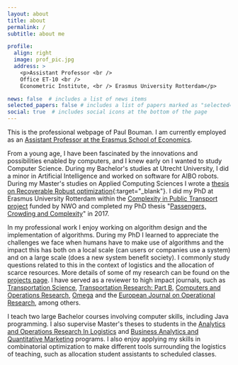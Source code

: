```yaml
---
layout: about
title: about
permalink: /
subtitle: about me

profile:
  align: right
  image: prof_pic.jpg
  address: >
    <p>Assistant Professor <br />
    Office ET-10 <br />
    Econometric Institute, <br /> Erasmus University Rotterdam</p>

news: false  # includes a list of news items
selected_papers: false # includes a list of papers marked as "selected={true}"
social: true  # includes social icons at the bottom of the page
---
```


This is the professional webpage of Paul Bouman. I am currently employed as an [Assistant Professor at the Erasmus School of Economics](https://www.eur.nl/en/ese/people/paul-bouman).

From a young age, I have been fascinated by the innovations and possibilities enabled by computers, and I knew early on I wanted to study Computer Science. During my Bachelor's studies at Utrecht University, I did a minor in Artificial Intelligence and worked on software for AIBO robots. During my Master's studies on Applied Computing Sciences I wrote a [thesis on Recoverable Robust optimization](/assets/pdf/msc-thesis.pdf){:target="_blank"}. I did my PhD at Erasmus University Rotterdam within the [Complexity in Public Transport project](/projects/phd_computr) funded by NWO and completed my PhD thesis "[Passengers, Crowding and Complexity](https://repub.eur.nl/pub/100767)" in 2017.

In my professional work I enjoy working on algorithm design and the implementation of algorithms. During my PhD I learned to appreciate the challenges we face when humans have to make use of algorithms and the impact this has both on a local scale (can users or companies use a system) and on a large scale (does a new system benefit society). I commonly study questions related to this in the context of logistics and the allocation of scarce resources. More details of some of my research can be found on the [projects page](/projects). I have served as a reviewer to high impact journals, such as [Transportation Science](https://pubsonline.informs.org/journal/trsc), [Transportation Research: Part B](https://www.sciencedirect.com/journal/transportation-research-part-b-methodological), [Computers and Operations Research](https://www.sciencedirect.com/journal/computers-and-operations-research?start_rank=601), [Omega](https://www.sciencedirect.com/journal/omega) and the [European Journal on Operational Research](https://www.sciencedirect.com/journal/european-journal-of-operational-research), among others.

I teach two large Bachelor courses involving computer skills, including Java programming. I also supervise Master's theses to students in the [Analytics and Operations Research In Logistics](https://www.eur.nl/en/master/analytics-and-operations-research-logistics) and [Business Analytics and Quantitative Marketing](https://www.eur.nl/en/master/business-analytics-and-quantitative-marketing) programs. I also enjoy applying my skills in combinatorial optimization to make different tools surrounding the logistics of teaching, such as allocation student assistants to scheduled classes.
